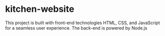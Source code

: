 # kitchen-website
 This project is built with front-end technologies HTML, CSS, and JavaScript for a seamless user experience. The back-end is powered by Node.js
